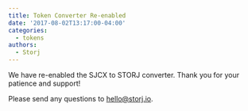```yaml
---
title: Token Converter Re-enabled
date: '2017-08-02T13:17:00-04:00'
categories:
  - tokens
authors:
  - Storj
---
```

We have re-enabled the SJCX to STORJ converter. Thank you for your patience and support! 

<!--more-->

Please send any questions to hello@storj.io.
